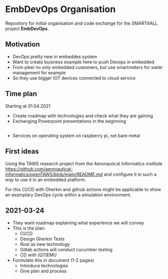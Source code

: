 # EmbDevOps Organisation

Repository for initial organisation and code exchange for the SMART4ALL project __EmbDevOps__.

## Motivation

- DevOps pretty new in embeddes system
- Want to create buisness example here to push Devops in embedded
- From pikei no only embedded customers, but use smartmeters for water management for example
- So they use bigger IOT devices connected to cloud service

## Time plan
Starting at 01.04.2021

- Create roadmap with technologies and check what they are gaining
- Exchanging Powerpoint presentations in the beginning

## 

- Services on operating system on raspberry pi, not bare metal

## First ideas

Using the TAWS research project from the Aeronautical Informatics institute https://github.com/aeronautical-informatics/openTAWS/blob/main/README.md and configure it in such a way to use it in an embedded platform.

For this CI/CD with Gherkin and github actions might be applicable to show an examplary DevOps cycle within a simulation environment.

## 2021-03-24
- They want roadmap explaining what experience we will convey
- This is the plan:
    - CI/CD
    - Design Gherkin Tests
    - Rust as new technology
    - Gitlab actions will conduct cucumber testing
    - CD with (Q?)EMU
- Formulate this in document (1-2 pages)
    - Introduce technologies
    - Give plan and process

